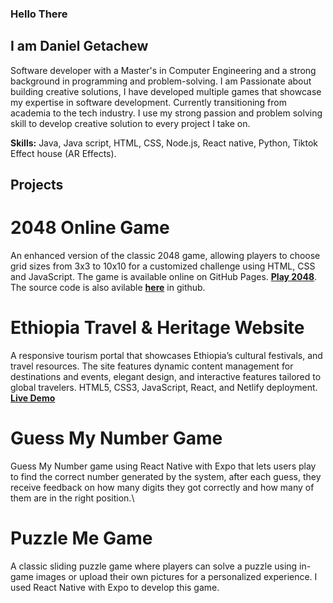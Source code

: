 ### Hello There 
## I am Daniel Getachew
Software developer with a Master's in Computer Engineering and a strong background in programming and problem-solving. I am Passionate about building creative solutions, I have developed multiple games that showcase my expertise in software development. Currently transitioning from academia to the tech industry. I use my strong passion and problem solving skill to develop creative solution to every project I take on.

**Skills:** Java, Java script, HTML, CSS, Node.js, React native, Python, Tiktok Effect house (AR Effects).

## Projects

# 2048 Online Game
An enhanced version of the classic 2048 game, allowing players to choose grid sizes from 3x3 to 10x10 for a customized challenge using HTML, CSS and JavaScript. The game is available online on GitHub Pages.
[**Play 2048**](https://dani-el-dani.github.io/game-2048/Game_2048.html).\
The source code is also avilable [**here**](https://github.com/dani-el-dani/game-2048) in github.

# Ethiopia Travel & Heritage Website
A responsive tourism portal that showcases Ethiopia’s cultural festivals, and travel resources. The site features dynamic content management for destinations and events, elegant design, and interactive features tailored to global travelers. 
HTML5, CSS3, JavaScript, React, and Netlify deployment.\
[**Live Demo**](https://ethiotourism.netlify.app/)

# Guess My Number Game
Guess My Number game using React Native with Expo that lets users play to find the correct number generated by the system, after each guess, they receive feedback on how many digits they got correctly and how many of them are in the right position.\

# Puzzle Me Game
A classic sliding puzzle game where players can solve a puzzle using in-game images or upload their own pictures for a personalized experience. I used React Native with Expo to develop this game.

